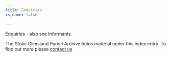 ```yaml
---
title: Enquiries
is_name: false

---
```


Enquiries - also see Informants


The Stoke Climsland Parish Archive holds material under this index entry. To find out more please [contact us](/contact/)
